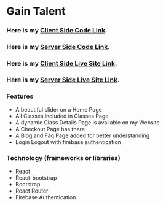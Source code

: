 # Gain Talent

### Here is my [Client Side Code Link](https://github.com/Porgramming-Hero-web-course/b6a11-service-review-client-side-aminuls).

### Here is my [Server Side Code Link](https://github.com/Porgramming-Hero-web-course/b6a11-service-review-server-side-aminuls).

### Here is my [Client Side Live Site Link](https://wild-photograph.web.app/).

### Here is my [Server Side Live Site Link](https://wild-photo-server.vercel.app/).

### Features

-  A beautiful slider on a Home Page
-  All Classes included in Classes Page
-  A dynamic Class Details Page is available on my Website
-  A Checkout Page has there
-  A Blog and Faq Page added for better understanding
-  Login Logout with firebase authentication

### Technology (frameworks or libraries)

-  React
-  React-bootstrap
-  Bootstrap
-  React Router
-  Firebase Authentication
